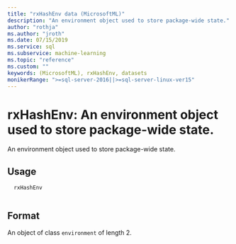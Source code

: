```yaml
---
title: "rxHashEnv data (MicrosoftML)"
description: "An environment object used to store package-wide state."
author: "rothja"
ms.author: "jroth"
ms.date: 07/15/2019
ms.service: sql
ms.subservice: machine-learning
ms.topic: "reference"
ms.custom: ""
keywords: (MicrosoftML), rxHashEnv, datasets
monikerRange: ">=sql-server-2016||>=sql-server-linux-ver15"
---
```

 
 
 
 # rxHashEnv: An environment object used to store package-wide state. 
 
 
An environment object used to store package-wide state.
 
 
 ## Usage

```   
  rxHashEnv
 
```
 
 ## Format
 An object of class `environment` of length 2. 
 
 
 
